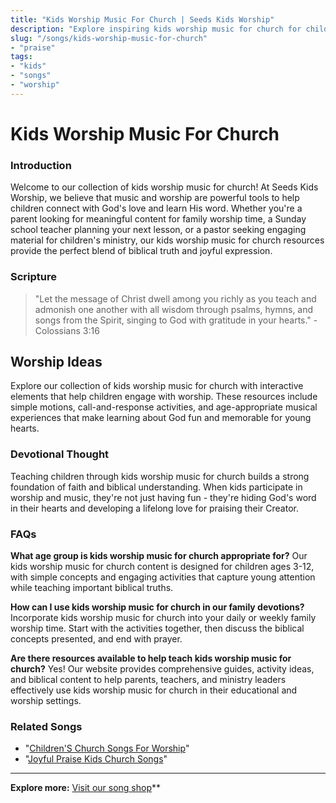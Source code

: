 ```yaml
---
title: "Kids Worship Music For Church | Seeds Kids Worship"
description: "Explore inspiring kids worship music for church for children's worship and faith development. Biblical music resources for families and ministry."
slug: "/songs/kids-worship-music-for-church"
- "praise"
tags:
- "kids"
- "songs"
- "worship"
---
```


# Kids Worship Music For Church

### Introduction

Welcome to our collection of kids worship music for church! At Seeds Kids Worship, we believe that music and worship are powerful tools to help children connect with God's love and learn His word. Whether you're a parent looking for meaningful content for family worship time, a Sunday school teacher planning your next lesson, or a pastor seeking engaging material for children's ministry, our kids worship music for church resources provide the perfect blend of biblical truth and joyful expression.

### Scripture

> "Let the message of Christ dwell among you richly as you teach and admonish one another with all wisdom through psalms, hymns, and songs from the Spirit, singing to God with gratitude in your hearts." - Colossians 3:16

## Worship Ideas

Explore our collection of kids worship music for church with interactive elements that help children engage with worship. These resources include simple motions, call-and-response activities, and age-appropriate musical experiences that make learning about God fun and memorable for young hearts.

### Devotional Thought

Teaching children through kids worship music for church builds a strong foundation of faith and biblical understanding. When kids participate in worship and music, they're not just having fun - they're hiding God's word in their hearts and developing a lifelong love for praising their Creator.

### FAQs

**What age group is kids worship music for church appropriate for?**
Our kids worship music for church content is designed for children ages 3-12, with simple concepts and engaging activities that capture young attention while teaching important biblical truths.

**How can I use kids worship music for church in our family devotions?**
Incorporate kids worship music for church into your daily or weekly family worship time. Start with the activities together, then discuss the biblical concepts presented, and end with prayer.

**Are there resources available to help teach kids worship music for church?**
Yes! Our website provides comprehensive guides, activity ideas, and biblical content to help parents, teachers, and ministry leaders effectively use kids worship music for church in their educational and worship settings.

### Related Songs

- "[Children'S Church Songs For Worship](/songs/children-s-church-songs-for-worship/)"
- "[Joyful Praise Kids Church Songs](/songs/joyful-praise-kids-church-songs/)"

---

**Explore more:** [Visit our song shop](https://seedskidsworship.com/shop)**

<!-- Schema Markup -->
<script type="application/ld+json">
{
  "@context": "https://schema.org",
  "@type": "MusicRecording",
  "name": "Kids Worship Music For Church",
  "byArtist": {
    "@type": "MusicGroup",
    "name": "Seeds Kids Worship"
  },
  "isFamilyFriendly": true,
  "url": "https://seedskidsworship.com/songs/kids-worship-music-for-church/"
}
</script>